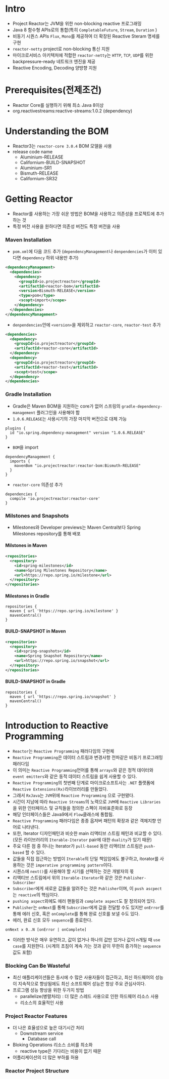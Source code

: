 # Intro
- Project Reactor는 JVM을 위한 non-blocking reactive 프로그래밍
- Java 8 함수형 APIs로의 통합(특히 `CompletableFuture`, `Stream`, `Duration` )
- 비동기 시퀀스 APIs `Flux`, `Mono`를 제공하여 더 확장된 Reactive Steram 명세를 구현
- `reactor-netty` project로 non-blocking 통신 지원
- 마이크로서비스 아키텍처에 적합한 `reactor-netty`는 `HTTP`, `TCP`, `UDP`를 위한 backpressure-ready 네트워크 엔진을 제공
- Reactive Encoding, Decoding 양방향 지원

# Prerequisites(전제조건)
- Reactor Core를 실행하기 위해 최소 Java 8이상 
- org.reactivestreams:reactive-streams:1.0.2 (dependency)

# Understanding the BOM
- Reactor3는 `reactor-core 3.0.4` BOM 모델을 사용
- release code name
  - Aluminium-RELEASE
  - Californium-BUILD-SNAPSHOT
  - Aluminium-SR1
  - Bismuth-RELEASE
  - Californium-SR32

# Getting Reactor
- Reactor를 사용하는 가장 쉬운 방법은 BOM을 사용하고 의존성을 프로젝트에 추가하는 것
- 특정 버전 사용을 원하다면 의존성 버전도 특정 버전을 사용

### Maven Installation
- `pom.xml`에 다음 코드 추가 (`dependencyManagement`나 `denpendencies`가 이미 있다면 `dependency` 하위 내용만 추가)
```xml
<dependencyManagement>
  <dependencies>
    <dependency>
      <groupId>io.projectreactor</groupId>
      <artifactId>reactor-bom</artifactId>
      <version>Bismuth-RELEASE</version>
      <type>pom</type>
      <scopt>import</scope>
    </dependency>
  </dependencies>
</dependencyManagement>
```
- `denpendencies`안에 `<version>`을 제외하고 `reactor-core`, `reactor-test` 추가
```xml
<dependencies>
  <dependency>
    <groupId>io.projectreactor</groupId>
    <artifactId>reactor-core</artifactId>
  </dependency>
  <dependency>
    <groupId>io.projectreactor</groupId>
    <artifactId>reactor-test</artifactId>
    <scopt>test</scope>
  </dependency>
</dependencies>
```

### Gradle Installation
- Gradle은 Maven BOM을 지원하는 core가 없어 스프링의 `gradle-dependency-management` 플러그인을 사용해야 함
- `1.0.6.RELEASE`는 사용시기의 가장 마지막 버전으로 대체 가능
```
plugins {
  id "io.spring.dependency-management" version "1.0.6.RELEASE"
}
```
- `BOM`을 import 
```
dependencyManagement {
  imports {
    mavenBom "io.projectreactor:reactor-bom:Bismuth-RELEASE"
  }
}
```
- `reactor-core` 의존성 추가
```
dependencies {
  compile 'io.projectreactor:reactor-core'
}
```

### Milstones and Snapshots
- Milestones와 Developer previews는 Maven Central보다 Spring Milestones repository를 통해 배포

#### Milstones in Maven
```xml
<repositories>
  <repository>
    <id>spring-milestones</id>
    <name>Spring Milestones Repository</name>
    <url>https://repo.spring.io/milestone</url>
  </repository>
</repositories>
```

#### Milestones in Gradle
```
repositories {
  maven { url 'https://repo.spring.io/milestone' }
  mavenCentral()
}
```

#### BUILD-SNAPSHOT in Maven
```xml
<repositories>
  <repository>
    <id>spring-snapshots</id>
    <name>Spring Snapshot Repository</name>
    <url>https://repo.spring.io/snapshot</url>
  </repository>
</repositories>
```

#### BUILD-SNAPSHOT in Gradle
```
repositories {
  maven { url 'https://repo.spring.io/snapshot' }
  mavenCentral()
}
```

# Introduction to Reactive Programming
- `Reactor`는 `Reactive Programming` 패러다임의 구현체
- `Reactive Programming`은 데이터 스트림과 변경사항 전파같은 비동기 프로그래밍 패러다임
- 이 의미는 `Reactive Programming`언어를 통해 `arrays`와 같은 정적 데이터와 `event emitters`와 같은 동적 데이터 스트림을 쉽게 사용할 수 있다.
- `Reactive Programming`의 첫번째 단계로 마이크로소프트사는 `.NET` 플랫폼에 `Reactive Extensions(Rx)`라이브러리를 만들었다.
- 그래서 `RxJava`는 `JVM`위에 `Reactive Programming` 으로 구현됐다.
- 시간이 지남에 따라 `Reactive Streams`의 노력으로 `JVM`에 `Reactive Libraries`을 위한 인터페이스 및 규칙들을 정의한 스펙이 자바표준화로 등장
- 해당 인터페이스들은 Java9에서 `Flow`클래스에 통합됨.
- `Reactive Programming` 패러다임은 종종 옵저버 패턴의 확장과 같은 객체지향 언어로 나타낸다.
- 또한, Iterator 디자인패턴과 비슷한 main 리액티브 스트림 패턴과 비교할 수 있다.(모든 라이브러리의 `Iterable-Iterator` pair에 대한 `duality`가 있기 때문)
- 주요 다른 점 중 하나는 Iterator가 `pull-based` 동안 리액티브 스트림은 `push-based` 할 수 있다.
- 값들을 직접 접근하는 방법이 `Iterable`의 단일 책임임에도 불구하고, itorator를 사용하는 것은 `imperative programming pattern`이다.
- 시퀀스에 `next()`를 사용해야 할 시기를 선택하는 것은 개발자의 몫
- 리액티브 스트림에서 위의 `Iterable-Iterator`와 같은 것은 `Publisher-Subscriber`
- `Subscriber`에게 새로운 값들을 알려주는 것은 `Publisher`이며, 이 `push ascpect`는 `reactive`의 핵심이다.
- `pushing aspect`외에도 에러 핸들링과 `complete aspect`도 잘 정의되어 있다.
- `Publisher`는 `onNext`를 통해 `Subscriber`에게 값을 전달할 수도 있지만 `onError`를 통해 에러 신호, 혹은 `onComplete`를 통해 완료 신호를 보낼 수도 있다.
- 에러, 완료 신호 모두 `sequence`를 종료한다.

```
onNext x 0..N [onError | onComplete]
```

- 이러한 방식은 매우 유연하고, 값이 없거나 하나의 값만 있거나 값이 n개일 때 `use case`를 지원한다. (시계의 초침이 계속 가는 것과 같이 무한히 증가하는 `sequence`값도 포함)

### Blocking Can Be Wasteful
- 최신 애플리케이션들은 동시에 수 많은 사용자들이 접근하고, 최신 하드웨어의 성능이 지속적으로 향상됨에도 최신 소프트웨어 성능은 항상 주요 관심사이다.
- 프로그램 성능 향상을 위한 두가지 방법
  - parallelize(병렬처리) : 더 많은 스레드 사용으로 인한 하드웨어 리소스 사용
  - 리소스의 효율적인 사용
 


### Project Reactor Features
- 더 나은 효율성으로 높은 대기시간 처리
  - Downstream service
	- Database call
- Bloking Operations 리소스 소비를 최소화
  - reactive type은 기다리는 비용이 없기 때문
- 어플리케이션의 더 많은 부하를 허용

### Reactor Project Structure